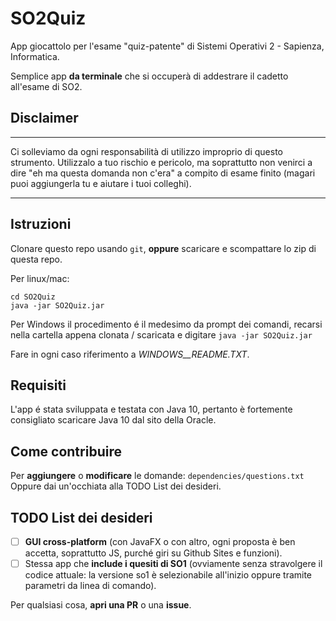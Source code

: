# SO2Quiz
App giocattolo per l'esame "quiz-patente" di Sistemi Operativi 2 - Sapienza, Informatica.

Semplice app **da terminale** che si occuperà di addestrare il cadetto all'esame di SO2.

## Disclaimer
---
Ci solleviamo da ogni responsabilità di utilizzo improprio di questo strumento.
Utilizzalo a tuo rischio e pericolo, ma soprattutto non venirci a dire "eh ma questa domanda non c'era" a compito di esame finito (magari puoi aggiungerla tu e aiutare i tuoi colleghi).

---

## Istruzioni
Clonare questo repo usando `git`, **oppure** scaricare e scompattare lo zip di questa repo.

Per linux/mac:
```
cd SO2Quiz
java -jar SO2Quiz.jar
```

Per Windows il procedimento é il medesimo da prompt dei comandi, recarsi nella cartella appena clonata / scaricata e digitare `java -jar SO2Quiz.jar`

Fare in ogni caso riferimento a _WINDOWS__README.TXT_.


## Requisiti
L'app é stata sviluppata e testata con Java 10, pertanto è fortemente consigliato scaricare Java 10 dal sito della Oracle.

## Come contribuire
Per **aggiungere** o **modificare** le domande: `dependencies/questions.txt`
Oppure dai un'occhiata alla TODO List dei desideri.

## TODO List dei desideri
- [ ] **GUI cross-platform** (con JavaFX o con altro, ogni proposta è ben accetta, soprattutto JS, purché giri su Github Sites e funzioni).
- [ ] Stessa app che **include i quesiti di SO1** (ovviamente senza stravolgere il codice attuale: la versione so1 è selezionabile all'inizio oppure tramite parametri da linea di comando).

Per qualsiasi cosa, **apri una PR** o una **issue**.
